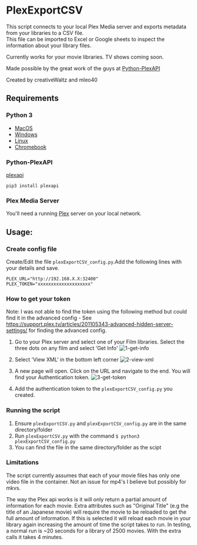 # PlexExportCSV
This script connects to your local Plex Media server and exports metadata from your libraries to a CSV file.<br />
This file can be imported to Excel or Google sheets to inspect the information about your library files. 

Currently works for your movie libraries. TV shows coming soon.

Made possible by the great work of the guys at [Python-PlexAPI](https://python-plexapi.readthedocs.io/en/latest/index.html)

Created by creativeWaltz and mleo40
 
## Requirements
### Python 3
   * [MacOS](https://installpython3.com/mac/)
   * [Windows](https://installpython3.com/windows/)
   * [Linux](https://installpython3.com/linux/)  
   * [Chromebook](https://installpython3.com/chromebook/)
   
### Python-PlexAPI
[plexapi](https://python-plexapi.readthedocs.io/en/latest/index.html)
 ```
 pip3 install plexapi
 ```
### Plex Media Server
You'll need a running [Plex](https://www.plex.tv) server on your local network.


## Usage:
### Create config file
Create/Edit the file ```plexExportCSV_config.py```.Add the following lines with your details and save.
```
PLEX_URL="http://192.168.X.X:32400"
PLEX_TOKEN="xxxxxxxxxxxxxxxxxxxx"
```
### How to get your token
Note: I was not able to find the token using the following method but could find it in the advanced config - See https://support.plex.tv/articles/201105343-advanced-hidden-server-settings/ for finding the advanced config.

1. Go to your Plex server and select one of your Film libraries. Select the three dots on any film and select 'Get Info'
![1-get-info](https://user-images.githubusercontent.com/71404312/111868394-9049d680-8971-11eb-97a1-04d060c6f8fb.jpg)

2. Select 'View XML' in the bottom left corner
![2-view-xml](https://user-images.githubusercontent.com/71404312/111868420-a22b7980-8971-11eb-85a0-8e73c3f8d5d4.jpg)

3. A new page will open. Click on the URL and navigate to the end. You will find your Authentication token.
![3-get-token](https://user-images.githubusercontent.com/71404312/111868774-ba9c9380-8973-11eb-9aa8-af47071d2269.jpg)

4. Add the authentication token to the ```plexExportCSV_config.py``` you created.

### Running the script
1. Ensure ```plexExportCSV.py``` and ```plexExportCSV_config.py``` are in the same directory/folder
2. Run ```plexExportCSV.py``` with the command ```$ python3 plexExportCSV_config.py```
3. You can find the file in the same directory/folder as the scipt

### Limitations
The script currently assumes that each of your movie files has only one video file in the container. Not an issue for mp4's I believe but possibly for mkvs.

The way the Plex api works is it will only return a partial amount of information for each movie. Extra attributes such as "Original Title" (e.g the title of an Japanese movie) will require the movie to be reloaded to get the full amount of information. If this is selected it will reload each movie in your library again increasing the amount of time the script takes to run. In testing, a normal run is ~20 seconds for a library of 2500 movies. With the extra calls it takes 4 minutes.

